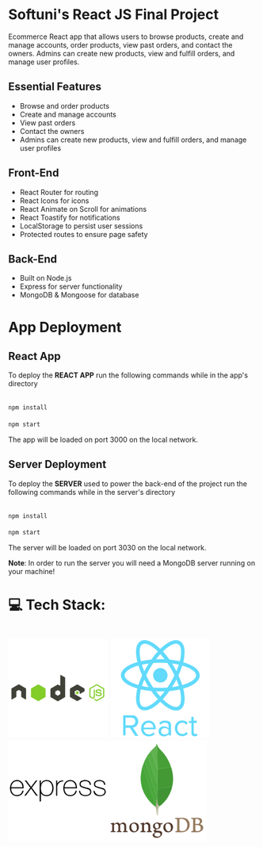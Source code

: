
# Softuni's React JS Final Project

Ecommerce React app that allows users to browse products, create and manage accounts, order products, view past orders, and contact the owners. Admins can create new products, view and fulfill orders, and manage user profiles.

## Essential Features

- Browse and order products
- Create and manage accounts
- View past orders
- Contact the owners
- Admins can create new products, view and fulfill orders, and manage user profiles

## Front-End

- React Router for routing
- React Icons for icons
- React Animate on Scroll for animations
- React Toastify for notifications
- LocalStorage to persist user sessions
- Protected routes to ensure page safety

## Back-End

- Built on Node.js
- Express for server functionality
- MongoDB & Mongoose for database
  

# App Deployment

  ## React App

To deploy the **REACT APP** run the following commands while in the app's directory

  

```bash

npm install

npm start

```

The app will be loaded on port 3000 on the local network.

## Server Deployment

To deploy the **SERVER** used to power the back-end of the project run the following commands while in the server's directory

  

```bash

npm install

npm start

```

The server will be loaded on port 3030 on the local network.

  

**Note**: In order to run the server you will need a MongoDB server running on your machine!

# 💻 Tech Stack:
#  <img src="https://raw.githubusercontent.com/devicons/devicon/master/icons/nodejs/nodejs-original-wordmark.svg" alt="html5" width="200" height="200"/>   <img src="https://raw.githubusercontent.com/devicons/devicon/master/icons/react/react-original-wordmark.svg" alt="react" width="200" height="200"/><img src="https://raw.githubusercontent.com/devicons/devicon/master/icons/express/express-original-wordmark.svg" alt="express" width="200" height="200"/><img src="https://raw.githubusercontent.com/devicons/devicon/master/icons/mongodb/mongodb-original-wordmark.svg" alt="mongoDB" width="200" height="200"/>

